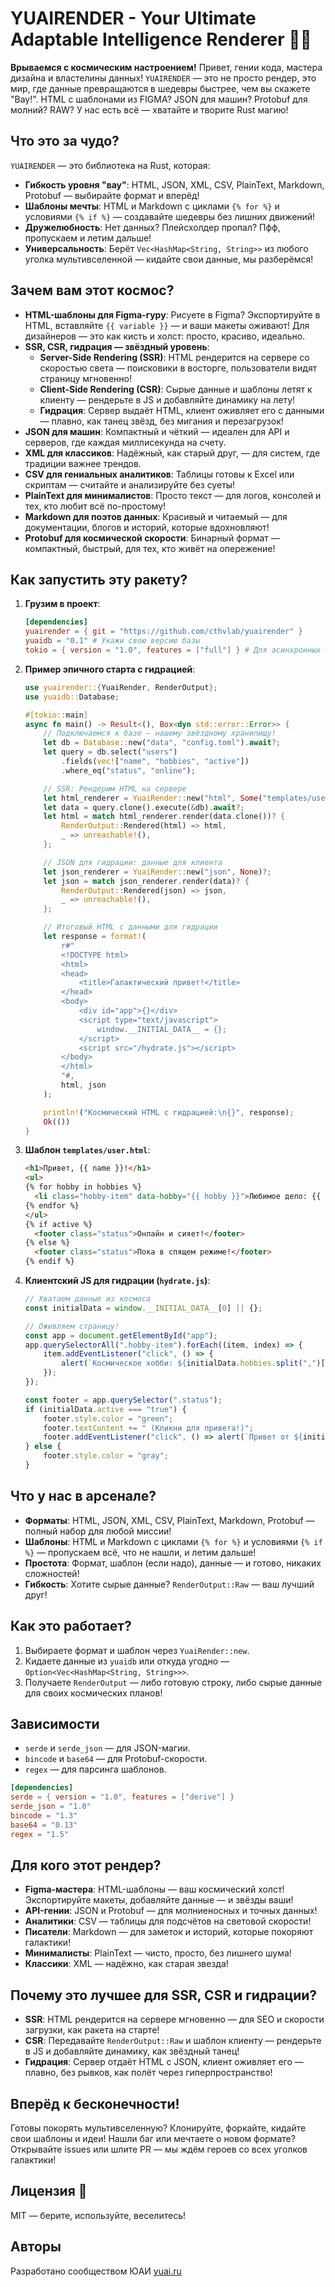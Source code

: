 # YUAIRENDER - Your Ultimate Adaptable Intelligence Renderer 🚀✨

**Врываемся с космическим настроением!** 
Привет, гении кода, мастера дизайна и властелины данных! `YUAIRENDER` — это не просто рендер, это мир, где данные превращаются в шедевры быстрее, чем вы скажете "Вау!". HTML с шаблонами из FIGMA? JSON для машин? Protobuf для молний? RAW? У нас есть всё — хватайте и творите Rust магию!

## Что это за чудо?
`YUAIRENDER` — это библиотека на Rust, которая:
- **Гибкость уровня "вау"**: HTML, JSON, XML, CSV, PlainText, Markdown, Protobuf — выбирайте формат и вперёд!
- **Шаблоны мечты**: HTML и Markdown с циклами `{% for %}` и условиями `{% if %}` — создавайте шедевры без лишних движений!
- **Дружелюбность**: Нет данных? Плейсхолдер пропал? Пфф, пропускаем и летим дальше!
- **Универсальность**: Берёт `Vec<HashMap<String, String>>` из любого уголка мультивселенной — кидайте свои данные, мы разберёмся!

## Зачем вам этот космос?
- **HTML-шаблоны для Figma-гуру**: Рисуете в Figma? Экспортируйте в HTML, вставляйте `{{ variable }}` — и ваши макеты оживают! Для дизайнеров — это как кисть и холст: просто, красиво, идеально.
- **SSR, CSR, гидрация — звёздный уровень**:
  - **Server-Side Rendering (SSR)**: HTML рендерится на сервере со скоростью света — поисковики в восторге, пользователи видят страницу мгновенно!
  - **Client-Side Rendering (CSR)**: Сырые данные и шаблоны летят к клиенту — рендерьте в JS и добавляйте динамику на лету!
  - **Гидрация**: Сервер выдаёт HTML, клиент оживляет его с данными — плавно, как танец звёзд, без мигания и перезагрузок!
- **JSON для машин**: Компактный и чёткий — идеален для API и серверов, где каждая миллисекунда на счету.
- **XML для классиков**: Надёжный, как старый друг, — для систем, где традиции важнее трендов.
- **CSV для гениальных аналитиков**: Таблицы готовы к Excel или скриптам — считайте и анализируйте без суеты!
- **PlainText для минималистов**: Просто текст — для логов, консолей и тех, кто любит всё по-простому!
- **Markdown для поэтов данных**: Красивый и читаемый — для документации, блогов и историй, которые вдохновляют!
- **Protobuf для космической скорости**: Бинарный формат — компактный, быстрый, для тех, кто живёт на опережение!

## Как запустить эту ракету?
1. **Грузим в проект**:
   ```toml
   [dependencies]
   yuairender = { git = "https://github.com/cthvlab/yuairender" }
   yuaidb = "0.1" # Укажи свою версию базы
   tokio = { version = "1.0", features = ["full"] } # Для асинхронных приключений
   ```

2. **Пример эпичного старта с гидрацией**:
   ```rust
   use yuairender::{YuaiRender, RenderOutput};
   use yuaidb::Database;

   #[tokio::main]
   async fn main() -> Result<(), Box<dyn std::error::Error>> {
       // Подключаемся к базе — нашему звёздному хранилищу!
       let db = Database::new("data", "config.toml").await?;
       let query = db.select("users")
           .fields(vec!["name", "hobbies", "active"])
           .where_eq("status", "online");

       // SSR: Рендерим HTML на сервере
       let html_renderer = YuaiRender::new("html", Some("templates/user.html"))?;
       let data = query.clone().execute(&db).await?;
       let html = match html_renderer.render(data.clone())? {
           RenderOutput::Rendered(html) => html,
           _ => unreachable!(),
       };

       // JSON для гидрации: данные для клиента
       let json_renderer = YuaiRender::new("json", None)?;
       let json = match json_renderer.render(data)? {
           RenderOutput::Rendered(json) => json,
           _ => unreachable!(),
       };

       // Итоговый HTML с данными для гидрации
       let response = format!(
           r#"
           <!DOCTYPE html>
           <html>
           <head>
               <title>Галактический привет!</title>
           </head>
           <body>
               <div id="app">{}</div>
               <script type="text/javascript">
                   window.__INITIAL_DATA__ = {};
               </script>
               <script src="/hydrate.js"></script>
           </body>
           </html>
           "#,
           html, json
       );

       println!("Космический HTML с гидрацией:\n{}", response);
       Ok(())
   }
   ```

3. **Шаблон `templates/user.html`**:
   ```html
   <h1>Привет, {{ name }}!</h1>
   <ul>
   {% for hobby in hobbies %}
     <li class="hobby-item" data-hobby="{{ hobby }}">Любимое дело: {{ hobby }}</li>
   {% endfor %}
   </ul>
   {% if active %}
     <footer class="status">Онлайн и сияет!</footer>
   {% else %}
     <footer class="status">Пока в спящем режиме!</footer>
   {% endif %}
   ```

4. **Клиентский JS для гидрации (`hydrate.js`)**:
   ```javascript
   // Хватаем данные из космоса
   const initialData = window.__INITIAL_DATA__[0] || {};

   // Оживляем страницу!
   const app = document.getElementById("app");
   app.querySelectorAll(".hobby-item").forEach((item, index) => {
       item.addEventListener("click", () => {
           alert(`Космическое хобби: ${initialData.hobbies.split(",")[index]}!`);
       });
   });

   const footer = app.querySelector(".status");
   if (initialData.active === "true") {
       footer.style.color = "green";
       footer.textContent += " (Кликни для привета!)";
       footer.addEventListener("click", () => alert(`Привет от ${initialData.name}!`));
   } else {
       footer.style.color = "gray";
   }
   ```

## Что у нас в арсенале?
- **Форматы**: HTML, JSON, XML, CSV, PlainText, Markdown, Protobuf — полный набор для любой миссии!
- **Шаблоны**: HTML и Markdown с циклами `{% for %}` и условиями `{% if %}` — пропускаем всё, что не нашли, и летим дальше!
- **Простота**: Формат, шаблон (если надо), данные — и готово, никаких сложностей!
- **Гибкость**: Хотите сырые данные? `RenderOutput::Raw` — ваш лучший друг!

## Как это работает?
1. Выбираете формат и шаблон через `YuaiRender::new`.
2. Кидаете данные из `yuaidb` или откуда угодно — `Option<Vec<HashMap<String, String>>>`.
3. Получаете `RenderOutput` — либо готовую строку, либо сырые данные для своих космических планов!

## Зависимости
- `serde` и `serde_json` — для JSON-магии.
- `bincode` и `base64` — для Protobuf-скорости.
- `regex` — для парсинга шаблонов.

```toml
[dependencies]
serde = { version = "1.0", features = ["derive"] }
serde_json = "1.0"
bincode = "1.3"
base64 = "0.13"
regex = "1.5"
```

## Для кого этот рендер?
- **Figma-мастера**: HTML-шаблоны — ваш космический холст! Экспортируйте макеты, добавляйте данные — и звёзды ваши!
- **API-гении**: JSON и Protobuf — для молниеносных и точных данных!
- **Аналитики**: CSV — таблицы для подсчётов на световой скорости!
- **Писатели**: Markdown — для заметок и историй, которые покоряют галактики!
- **Минималисты**: PlainText — чисто, просто, без лишнего шума!
- **Классики**: XML — надёжно, как старая звезда!

## Почему это лучшее для SSR, CSR и гидрации?
- **SSR**: HTML рендерится на сервере мгновенно — для SEO и скорости загрузки, как ракета на старте!
- **CSR**: Передавайте `RenderOutput::Raw` и шаблон клиенту — рендерьте в JS и добавляйте динамику, как звёздный танец!
- **Гидрация**: Сервер отдаёт HTML с JSON, клиент оживляет его — плавно, без рывков, как полёт через гиперпространство!

## Вперёд к бесконечности!
Готовы покорять мультивселенную? Клонируйте, форкайте, кидайте свои шаблоны и идеи! Нашли баг или мечтаете о новом формате? Открывайте issues или шлите PR — мы ждём героев со всех уголков галактики!

## Лицензия 📜
MIT — берите, используйте, веселитесь!

## Авторы
Разработано сообществом ЮАИ [yuai.ru](https://yuai.ru) 
